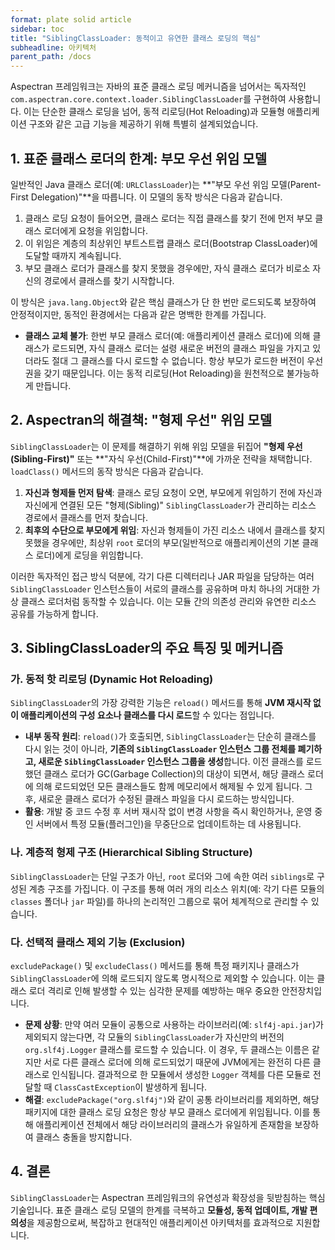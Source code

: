 ```yaml
---
format: plate solid article
sidebar: toc
title: "SiblingClassLoader: 동적이고 유연한 클래스 로딩의 핵심"
subheadline: 아키텍처
parent_path: /docs
---
```


Aspectran 프레임워크는 자바의 표준 클래스 로딩 메커니즘을 넘어서는 독자적인 `com.aspectran.core.context.loader.SiblingClassLoader`를 구현하여 사용합니다. 이는 단순한 클래스 로딩을 넘어, 동적 리로딩(Hot Reloading)과 모듈형 애플리케이션 구조와 같은 고급 기능을 제공하기 위해 특별히 설계되었습니다.

## 1. 표준 클래스 로더의 한계: 부모 우선 위임 모델

일반적인 Java 클래스 로더(예: `URLClassLoader`)는 **"부모 우선 위임 모델(Parent-First Delegation)"**을 따릅니다. 이 모델의 동작 방식은 다음과 같습니다.

1.  클래스 로딩 요청이 들어오면, 클래스 로더는 직접 클래스를 찾기 전에 먼저 부모 클래스 로더에게 요청을 위임합니다.
2.  이 위임은 계층의 최상위인 부트스트랩 클래스 로더(Bootstrap ClassLoader)에 도달할 때까지 계속됩니다.
3.  부모 클래스 로더가 클래스를 찾지 못했을 경우에만, 자식 클래스 로더가 비로소 자신의 경로에서 클래스를 찾기 시작합니다.

이 방식은 `java.lang.Object`와 같은 핵심 클래스가 단 한 번만 로드되도록 보장하여 안정적이지만, 동적인 환경에서는 다음과 같은 명백한 한계를 가집니다.

-   **클래스 교체 불가**: 한번 부모 클래스 로더(예: 애플리케이션 클래스 로더)에 의해 클래스가 로드되면, 자식 클래스 로더는 설령 새로운 버전의 클래스 파일을 가지고 있더라도 절대 그 클래스를 다시 로드할 수 없습니다. 항상 부모가 로드한 버전이 우선권을 갖기 때문입니다. 이는 동적 리로딩(Hot Reloading)을 원천적으로 불가능하게 만듭니다.

## 2. Aspectran의 해결책: "형제 우선" 위임 모델

`SiblingClassLoader`는 이 문제를 해결하기 위해 위임 모델을 뒤집어 **"형제 우선(Sibling-First)"** 또는 **"자식 우선(Child-First)"**에 가까운 전략을 채택합니다. `loadClass()` 메서드의 동작 방식은 다음과 같습니다.

1.  **자신과 형제들 먼저 탐색**: 클래스 로딩 요청이 오면, 부모에게 위임하기 전에 자신과 자신에게 연결된 모든 "형제(Sibling)" `SiblingClassLoader`가 관리하는 리소스 경로에서 클래스를 먼저 찾습니다.
2.  **최후의 수단으로 부모에게 위임**: 자신과 형제들이 가진 리소스 내에서 클래스를 찾지 못했을 경우에만, 최상위 `root` 로더의 부모(일반적으로 애플리케이션의 기본 클래스 로더)에게 로딩을 위임합니다.

이러한 독자적인 접근 방식 덕분에, 각기 다른 디렉터리나 JAR 파일을 담당하는 여러 `SiblingClassLoader` 인스턴스들이 서로의 클래스를 공유하며 마치 하나의 거대한 가상 클래스 로더처럼 동작할 수 있습니다. 이는 모듈 간의 의존성 관리와 유연한 리소스 공유를 가능하게 합니다.

## 3. SiblingClassLoader의 주요 특징 및 메커니즘

### 가. 동적 핫 리로딩 (Dynamic Hot Reloading)

`SiblingClassLoader`의 가장 강력한 기능은 `reload()` 메서드를 통해 **JVM 재시작 없이 애플리케이션의 구성 요소나 클래스를 다시 로드**할 수 있다는 점입니다.

-   **내부 동작 원리**: `reload()`가 호출되면, `SiblingClassLoader`는 단순히 클래스를 다시 읽는 것이 아니라, **기존의 `SiblingClassLoader` 인스턴스 그룹 전체를 폐기하고, 새로운 `SiblingClassLoader` 인스턴스 그룹을 생성**합니다. 이전 클래스를 로드했던 클래스 로더가 GC(Garbage Collection)의 대상이 되면서, 해당 클래스 로더에 의해 로드되었던 모든 클래스들도 함께 메모리에서 해제될 수 있게 됩니다. 그 후, 새로운 클래스 로더가 수정된 클래스 파일을 다시 로드하는 방식입니다.
-   **활용**: 개발 중 코드 수정 후 서버 재시작 없이 변경 사항을 즉시 확인하거나, 운영 중인 서버에서 특정 모듈(플러그인)을 무중단으로 업데이트하는 데 사용됩니다.

### 나. 계층적 형제 구조 (Hierarchical Sibling Structure)

`SiblingClassLoader`는 단일 구조가 아닌, `root` 로더와 그에 속한 여러 `siblings`로 구성된 계층 구조를 가집니다. 이 구조를 통해 여러 개의 리소스 위치(예: 각기 다른 모듈의 `classes` 폴더나 `jar` 파일)를 하나의 논리적인 그룹으로 묶어 체계적으로 관리할 수 있습니다.

### 다. 선택적 클래스 제외 기능 (Exclusion)

`excludePackage()` 및 `excludeClass()` 메서드를 통해 특정 패키지나 클래스가 `SiblingClassLoader`에 의해 로드되지 않도록 명시적으로 제외할 수 있습니다. 이는 클래스 로더 격리로 인해 발생할 수 있는 심각한 문제를 예방하는 매우 중요한 안전장치입니다.

-   **문제 상황**: 만약 여러 모듈이 공통으로 사용하는 라이브러리(예: `slf4j-api.jar`)가 제외되지 않는다면, 각 모듈의 `SiblingClassLoader`가 자신만의 버전의 `org.slf4j.Logger` 클래스를 로드할 수 있습니다. 이 경우, 두 클래스는 이름은 같지만 서로 다른 클래스 로더에 의해 로드되었기 때문에 JVM에게는 완전히 다른 클래스로 인식됩니다. 결과적으로 한 모듈에서 생성한 `Logger` 객체를 다른 모듈로 전달할 때 `ClassCastException`이 발생하게 됩니다.
-   **해결**: `excludePackage("org.slf4j")`와 같이 공통 라이브러리를 제외하면, 해당 패키지에 대한 클래스 로딩 요청은 항상 부모 클래스 로더에게 위임됩니다. 이를 통해 애플리케이션 전체에서 해당 라이브러리의 클래스가 유일하게 존재함을 보장하여 클래스 충돌을 방지합니다.

## 4. 결론

`SiblingClassLoader`는 Aspectran 프레임워크의 유연성과 확장성을 뒷받침하는 핵심 기술입니다. 표준 클래스 로딩 모델의 한계를 극복하고 **모듈성, 동적 업데이트, 개발 편의성**을 제공함으로써, 복잡하고 현대적인 애플리케이션 아키텍처를 효과적으로 지원합니다.